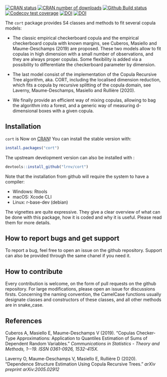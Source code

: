 <!-- badges: start -->
[![CRAN status](https://www.r-pkg.org/badges/version/cort)](https://CRAN.R-project.org/package=cort)
[![CRAN number of downloads](https://cranlogs.r-pkg.org/badges/grand-total/cort)](https://cranlogs.r-pkg.org/badges/grand-total/cort)
[![Github Build status](https://img.shields.io/github/workflow/status/lrnv/cort/R%20CMD%20Check%20via%20%7Btic%7D?logo=github&label=Github%20build&style=flat-square)](https://github.com/lrnv/cort/actions)
[![Codecov test coverage](https://codecov.io/gh/lrnv/cort/branch/master/graph/badge.svg)](https://codecov.io/gh/lrnv/cort?branch=master)
[![DOI](https://zenodo.org/badge/247063359.svg)](https://zenodo.org/badge/latestdoi/247063359)
[![DOI](https://joss.theoj.org/papers/10.21105/joss.02653/status.svg)](https://doi.org/10.21105/joss.02653)
<!-- badges: end -->

The `cort` package provides S4 classes and methods to fit several copula models: 

* The classic empirical checkerboard copula and the empirical checkerboard copula with known margins, see Cuberos, Masiello and Maume-Deschamps (2019) are proposed. These two models allow to fit copulas in high dimension with a small number of observations, and they are always proper copulas. Some flexibility is added via a possibility to differentiate the checkerboard parameter by dimension. 

* The last model consist of the implementation of the Copula Recursive Tree algorithm, aka. CORT, including the localised dimension reduction, which fits a copula by recursive splitting of the copula domain, see Laverny, Maume-Deschamps, Masiello and Rullière (2020).

* We finally provide an efficient way of mixing copulas, allowing to bag the algorithm into a forest, and a generic way of measuring d-dimensional boxes with a given copula.

## Installation

`cort` is Now on [CRAN](https://CRAN.R-project.org)! You can install the stable version with:

``` r
install.packages("cort")
```

The upstream development version can also be installed with :

``` r
devtools::install_github("lrnv/cort")
```

Note that the installation from github will require the system to have a compiler: 

- Windows: Rtools
- macOS: Xcode CLI
- Linux: r-base-dev (debian)


The vignettes are quite expressive. They give a clear overview of what can be done with this package, how it is coded and why it is useful. Please read them for more details. 

## How to report bugs and get support

To report a bug, feel free to open an issue on the github repository. Support can also be provided through the same chanel if you need it.

## How to contribute

Every contribution is welcome, on the form of pull requests on the github repository. For large modifications, please open an issue for discussions firsts. Concerning the naming convention, the CamelCase functions usually designate classes and constructors of these classes, and all other methods are in snake_case.


## References

Cuberos A, Masiello E, Maume-Deschamps V (2019). “Copulas Checker-Type Approximations: Application to Quantiles Estimation of Sums of Dependent Random Variables.” *Communications in Statistics - Theory and Methods, 1--19. ISSN 0361-0926, 1532-415X.*

Laverny O, Maume-Deschamps V, Masiello E, Rullière D (2020). “Dependence Structure Estimation Using Copula Recursive Trees.” *arXiv preprint arXiv:2005.02912*
